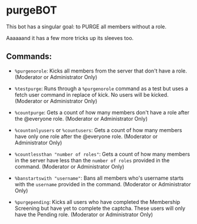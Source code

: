 # purgeBOT

This bot has a singular goal: to PURGE all members without a role. 

Aaaaaand it has a few more tricks up its sleeves too. 

## Commands:

- `%purgenorole`: Kicks all members from the server that don't have a role. (Moderator or Administrator Only)

- `%testpurge`: Runs through a `%purgenorole` command as a test but uses a fetch user command in replace of kick. No users will be kicked. (Moderator or Administrator Only) 

- `%countpurge`: Gets a count of how many members don't have a role after the @everyone role. (Moderator or Administrator Only)

- `%countonlyusers` or `%countusers`: Gets a count of how many members have only one role after the @everyone role. (Moderator or Administrator Only)

- `%countlessthan "number of roles"`: Gets a count of how many members in the server have less than the `number of roles` provided in the command. (Moderator or Administrator Only) 

- `%banstartswith "username"`: Bans all members who's username starts with the `username` provided in the command. (Moderator or Administrator Only)

- `%purgepending`: Kicks all users who have completed the Membership Screening but have yet to complete the captcha. These users will only have the Pending role. (Moderator or Administrator Only)
